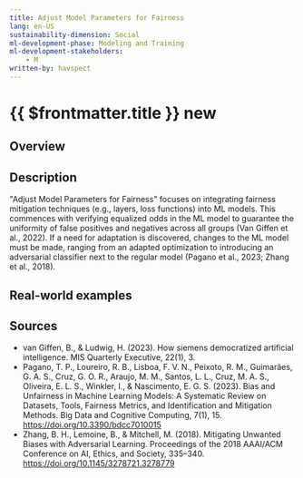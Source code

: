 ```yaml
---
title: Adjust Model Parameters for Fairness
lang: en-US
sustainability-dimension: Social
ml-development-phase: Modeling and Training
ml-development-stakeholders: 
    - M
written-by: havspect
---
```


<script setup>
import DPOverview from '../../components/DPOverview.vue'
</script>


# {{ $frontmatter.title }} <Badge type="tip">new</Badge>

## Overview
<DPOverview />

## Description
"Adjust Model Parameters for Fairness" focuses on integrating fairness mitigation techniques (e.g., layers, loss functions) into ML models. This commences with verifying equalized odds in the ML model to guarantee the uniformity of false positives and negatives across all groups (Van Giffen et al., 2022). If a need for adaptation is discovered, changes to the ML model must be made, ranging from an adapted optimization to introducing an adversarial classifier next to the regular model (Pagano et al., 2023; Zhang et al., 2018).

## Real-world examples 


## Sources 
- van Giffen, B., & Ludwig, H. (2023). How siemens democratized artificial intelligence. MIS Quarterly Executive, 22(1), 3.
- Pagano, T. P., Loureiro, R. B., Lisboa, F. V. N., Peixoto, R. M., Guimarães, G. A. S., Cruz, G. O. R., Araujo, M. M., Santos, L. L., Cruz, M. A. S., Oliveira, E. L. S., Winkler, I., & Nascimento, E. G. S. (2023). Bias and Unfairness in Machine Learning Models: A Systematic Review on Datasets, Tools, Fairness Metrics, and Identification and Mitigation Methods. Big Data and Cognitive Computing, 7(1), 15. https://doi.org/10.3390/bdcc7010015
- Zhang, B. H., Lemoine, B., & Mitchell, M. (2018). Mitigating Unwanted Biases with Adversarial Learning. Proceedings of the 2018 AAAI/ACM Conference on AI, Ethics, and Society, 335–340. https://doi.org/10.1145/3278721.3278779
